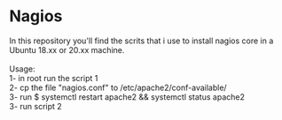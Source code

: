 # Nagios
In this repository you'll find the scrits that i use to install nagios core in a Ubuntu 18.xx or 20.xx machine.<br />
<br />
Usage:<br />
    1- in root run the script 1<br />
    2- cp the file "nagios.conf" to /etc/apache2/conf-available/<br />
    3- run $ systemctl restart apache2 && systemctl status apache2<br />
    3- run script 2
